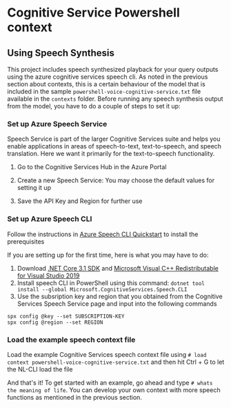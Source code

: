 # Cognitive Service Powershell context

## Using Speech Synthesis

This project includes speech synthesized playback for your query outputs using the azure cognitive services speech cli. As noted in the previous section about contexts, this is a certain behaviour of the model that is included in the sample `powershell-voice-cognitive-service.txt` file available in the `contexts` folder. Before running any speech synthesis output from the model, you have to do a couple of steps to set it up: 

### Set up Azure Speech Service

Speech Service is part of the larger Cognitive Services suite and helps you enable applications in areas of speech-to-text, text-to-speech, and speech translation. Here we want it primarily for the text-to-speech functionality. 

1. Go to the Cognitive Services Hub in the Azure Portal 

2. Create a new Speech Service: You may choose the default values for setting it up

3. Save the API Key and Region for further use

### Set up Azure Speech CLI 

Follow the instructions in [Azure Speech CLI Quickstart](https://docs.microsoft.com/en-us/azure/cognitive-services/speech-service/spx-basics?tabs=windowsinstall%2Cterminal) to install the prerequisites

If you are setting up for the first time, here is what you may have to do: 
1. Download [.NET Core 3.1 SDK](https://docs.microsoft.com/en-us/dotnet/core/install/windows) and [Microsoft Visual C++ Redistributable for Visual Studio 2019](https://support.microsoft.com/help/2977003/the-latest-supported-visual-c-downloads)
2. Install speech CLI in PowerShell using this command: `dotnet tool install --global Microsoft.CognitiveServices.Speech.CLI`
3. Use the subsription key and region that you obtained from the Cognitive Services Speech Service page and input into the following commands

`spx config @key --set SUBSCRIPTION-KEY`  
`spx config @region --set REGION`

### Load the example speech context file

Load the example Cognitive Services speech context file using  ` # load context powershell-voice-cognitive-service.txt ` and then hit Ctrl + G to let the NL-CLI load the file

And that's it! To get started with an example, go ahead and type `# whats the meaning of life`.
You can develop your own context with more speech functions as mentioned in the previous section. 